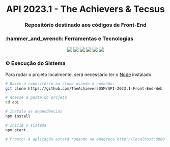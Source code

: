 <br id="inicio">

<h1 align="center">API 2023.1 - The Achievers & Tecsus</h1>
<h3 align="center">Repositório destinado aos códigos de Front-End</h2>

<span id="techtools">
<h3>:hammer_and_wrench: Ferramentas e Tecnologias</h3>
 
<p align="center">
<img src="https://img.shields.io/badge/Figma-5751D3?style=for-the-badge&logo=figma&logoColor=EDF0F9"/>
<img src="https://img.shields.io/badge/Bootstrap-5751D3?style=for-the-badge&logo=bootstrap&logoColor=EDF0F9"/>
<img src="https://img.shields.io/badge/CSS3-5751D3?style=for-the-badge&logo=css3&logoColor=EDF0F9"/> 
<img src="https://img.shields.io/badge/React-5751D3?style=for-the-badge&logo=react&logoColor=EDF0F9"/> 
<img src="https://img.shields.io/badge/JavaScript-5751D3?style=for-the-badge&logo=javascript&logoColor=EDF0F9"/>  
<img src="https://img.shields.io/badge/TypeScript-5751D3?style=for-the-badge&logo=typescript&logoColor=EDF0F9"/> 

</p>

<span id="execution">
<h3>⚙️ Execução do Sistema</h3>
<p>Para rodar o projeto localmente, será necessário ter o <a href="https://nodejs.org/en/download/">Node</a> instalado.</p>

```bash
# Baixe o repositório ou clone usando o comando:
git clone https://github.com/TheAchieversDSM/API-2023.1-Front-End-Web

# Acesse a pasta do projeto
cd api

# Instale as dependências
npm install

# Inicie o sistema
npm start

# Pronto! A aplicação estará rodando no endereço http://localhost:8080
```
